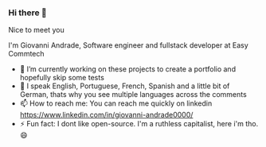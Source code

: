 ### Hi there 👋

Nice to meet you

I'm Giovanni Andrade, Software engineer and fullstack developer at Easy Commtech

- 🔭 I’m currently working on these projects to create a portfolio and hopefully skip some tests
- 💬 I speak English, Portuguese, French, Spanish and a little bit of German, thats why you see multiple languages across the comments
- 📫 How to reach me: You can reach me quickly on linkedin https://www.linkedin.com/in/giovanni-andrade0000/
- ⚡ Fun fact: I dont like open-source. I'm a ruthless capitalist, here i'm tho.😄

<!--
**alumniGiovanni/alumniGiovanni** is a ✨ _special_ ✨ repository because its `README.md` (this file) appears on your GitHub profile.

Here are some ideas to get you started:

- 🔭 I’m currently working on ...
- 🌱 I’m currently learning ...
- 👯 I’m looking to collaborate on ...
- 🤔 I’m looking for help with ...
- 💬 Ask me about ...
- 📫 How to reach me: ...
- 😄 Pronouns: ...
- ⚡ Fun fact: ...
-->
